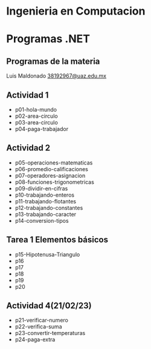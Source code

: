#  Ingenieria en Computacion
# Programas .NET

## Programas de la materia

Luis Maldonado
38192967@uaz.edu.mx

## Actividad 1
- p01-hola-mundo
- p02-area-circulo
- p03-area-circulo
- p04-paga-trabajador
## Actividad 2
- p05-operaciones-matematicas
- p06-promedio-calificaciones
- p07-operadores-asignacion
- p08-funciones-trigonometricas
- p09-dividir-en-cifras
- p10-trabajando-enteros
- p11-trabajando-flotantes
- p12-trabajando-constantes
- p13-trabajando-caracter
- p14-conversion-tipos
## Tarea 1 Elementos básicos
- p15-Hipotenusa-Triangulo
- p16
- p17
- p18
- p19
- p20
## Actividad 4(21/02/23)
- p21-verificar-numero
- p22-verifica-suma
- p23-convertir-temperaturas
- p24-paga-extra
